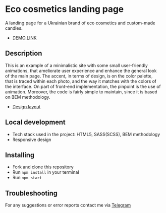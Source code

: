 # Eco cosmetics landing page
A landing page for a Ukrainian brand of eco cosmetics and custom-made candles.
- [DEMO LINK](https://lera-yaskevych.github.io/eco-cosmetics/)
## Description
This is an example of a minimalistic site with some small user-friendly animations, that ameliorate user experience and enhance the general look of the main page.
The accent, in terms of design, is on the color palette, that is traced within each photo, and the way it matches with the colors of the interface.
On part of front-end implementation, the pinpoint is the use of animation.
Moreover, the code is fairly simple to maintain, since it is based on BEM methodology.
- [Design layout](https://www.figma.com/file/Fz588JKGuPS2Bk21De4KE5/brand_of_eco-cosmetics-FE-students?node-id=1%3A2)
## Local development
- Tech stack used in the project: HTML5, SASS(SCSS), BEM methodology
- Responsive design
## Installing
- Fork and clone this repository
- Run `npm install` in your terminal
- Run `npm start`
## Troubleshooting
For any suggestions or error reports contact me via [Telegram](https://t.me/lera_yaskevych)

